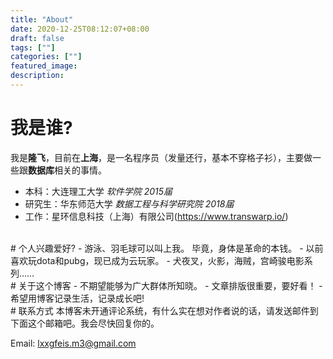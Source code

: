 ```yaml
---
title: "About"
date: 2020-12-25T08:12:07+08:00
draft: false
tags: [""]
categories: [""]
featured_image: 
description: 
---
```

# 我是谁?
我是**隆飞**，目前在**上海**，是一名程序员（发量还行，基本不穿格子衫），主要做一些跟**数据库**相关的事情。
- 本科：大连理工大学 *软件学院 2015届*
- 研究生：华东师范大学 *数据工程与科学研究院 2018届*
- 工作：星环信息科技（上海）有限公司(https://www.transwarp.io/)
<br>
# 个人兴趣爱好?
- 游泳、羽毛球可以叫上我。 毕竟，身体是革命的本钱。
- 以前喜欢玩dota和pubg，现已成为云玩家。
- 犬夜叉，火影，海贼，宫崎骏电影系列……
<br>
# 关于这个博客
- 不期望能够为广大群体所知晓。
- 文章排版很重要，要好看！
- 希望用博客记录生活，记录成长吧!
<br>
# 联系方式
本博客未开通评论系统，有什么实在想对作者说的话，请发送邮件到下面这个邮箱吧。我会尽快回复你的。

Email: lxxgfeis.m3@gmail.com
